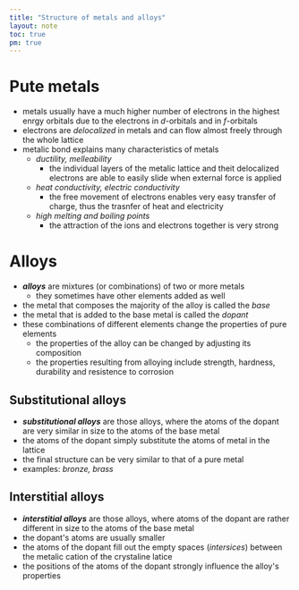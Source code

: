 ```yaml
---
title: "Structure of metals and alloys"
layout: note
toc: true
pm: true
---
```

# Pute metals
- metals usually have a much higher number of electrons in the highest enrgy orbitals due to the electrons in _d_-orbitals and in _f_-orbitals
- electrons are _delocalized_ in metals and can flow almost freely through the whole lattice
- metalic bond explains many characteristics of metals
    - _ductility, melleability_
        - the individual layers of the metalic lattice and theit delocalized electrons are able to easily slide when external force is applied
    - _heat conductivity, electric conductivity_
        - the free movement of electrons enables very easy transfer of charge, thus the trasnfer of heat and electricity
    - _high melting and boiling points_
        - the attraction of the ions and electrons together is very strong
# Alloys
- **_alloys_** are mixtures (or combinations) of two or more metals
    - they sometimes have other elements added as well
- the metal that composes the majority of the alloy is called the _base_
- the metal that is added to the base metal is called the _dopant_
- these combinations of different elements change the properties of pure elements
    - the properties of the alloy can be changed by adjusting its composition
    - the properties resulting from alloying include strength, hardness, durability and resistence to corrosion
## Substitutional alloys
- **_substitutional alloys_** are those alloys, where the atoms of the dopant are very similar in size to the atoms of the base metal
- the atoms of the dopant simply substitute the atoms of metal in the lattice
- the final structure can be very similar to that of a pure metal
- examples: _bronze,  brass_
## Interstitial alloys
- **_interstitial alloys_** are those alloys, where atoms of the dopant are rather different in size to the atoms of the base metal
- the dopant's atoms are usually smaller
- the atoms of the dopant fill out the empty spaces (_intersices_) between the metalic cation of the crystaline latice
- the positions of the atoms of the dopant strongly influence the alloy's properties
